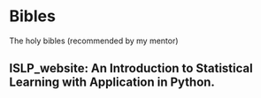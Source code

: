 # Bibles
The holy bibles (recommended by my mentor)
## ISLP_website: An Introduction to Statistical Learning with Application in Python.

